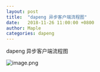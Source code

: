 ```yaml
---
layout: post
title:  "dapeng 异步客户端流程图"
date:   2018-11-26 11:00:00 +0800
author: Maple
categories: dapeng
---
```


dapeng 异步客户端流程图


![image.png](https://upload-images.jianshu.io/upload_images/6393906-d345d07e6a4bd885.png?imageMogr2/auto-orient/strip%7CimageView2/2/w/1240)






